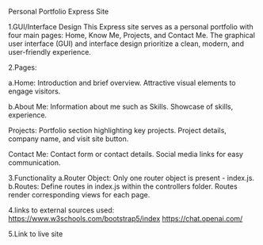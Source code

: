 Personal Portfolio Express Site

1.GUI/Interface Design
This Express site serves as a personal portfolio with four main pages: Home, Know Me, Projects, and Contact Me. The graphical user interface (GUI) and interface design prioritize a clean, modern, and user-friendly experience.

2.Pages:

a.Home:
Introduction and brief overview.
Attractive visual elements to engage visitors.

b.About Me:
Information about me such as Skills.
Showcase of skills, experience.

Projects:
Portfolio section highlighting key projects.
Project details, company name, and visit site button.

Contact Me:
Contact form or contact details.
Social media links for easy communication.

3.Functionality
a.Router Object:
Only one router object is present - index.js.
b.Routes:
Define routes in index.js within the controllers folder.
Routes render corresponding views for each page.

4.links to external sources used:
https://www.w3schools.com/bootstrap5/index
https://chat.openai.com/

5.Link to live site
